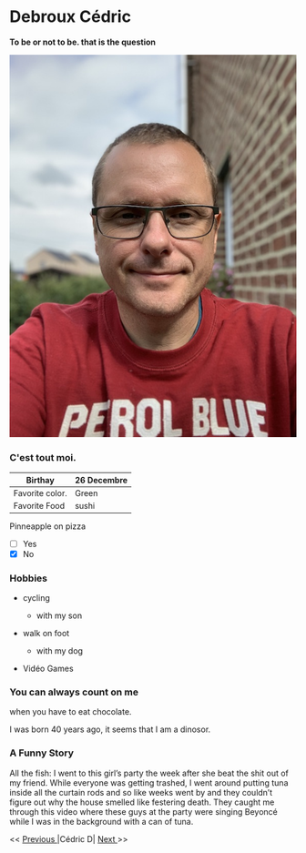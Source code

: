 # Debroux Cédric
__To be or not to be. that is the question__


![Moi](https://github.com/Cedricdebroux/markdown-challenge/blob/master/IMG_2831.jpg)

### C'est tout moi.

|Birthay             |26 Decembre  |
|--------------------|-------------|
|Favorite color.     |Green        |
|Favorite Food       |sushi        |

Pinneapple on pizza  
- [ ] Yes 
- [x] No
### Hobbies

* cycling
  * with my son 

* walk on foot
  * with my dog
  
* Vidéo Games

### You can always count on me 
when you have to eat chocolate.

I was born 40 years ago, it seems that I am a dinosor.

### A Funny Story
All the fish: I went to this girl’s party the week after she beat the shit out of my friend. While everyone was getting trashed, I went around putting tuna inside all the curtain rods and so like weeks went by and they couldn’t figure out why the house smelled like festering death. They caught me through this video where these guys at the party were singing Beyoncé while I was in the background with a can of tuna.

<< [ Previous ](https://github.com/Freecey/markdown-challenge/) |Cédric D| [ Next ](https://github.com/Marmouz82/markdown-challenge)>>
